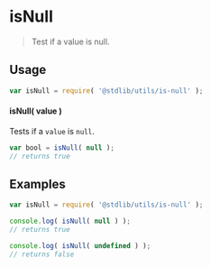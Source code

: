 # isNull

> Test if a value is null.

<!-- <usage> -->

## Usage

``` javascript
var isNull = require( '@stdlib/utils/is-null' );
```

#### isNull( value )

Tests if a `value` is `null`.

``` javascript
var bool = isNull( null );
// returns true
```

<!-- </usage> -->


<!-- <examples> -->

## Examples


``` javascript
var isNull = require( '@stdlib/utils/is-null' );

console.log( isNull( null ) );
// returns true

console.log( isNull( undefined ) );
// returns false
```

<!-- </examples> -->


<!-- <links> -->

<!-- </links> -->
